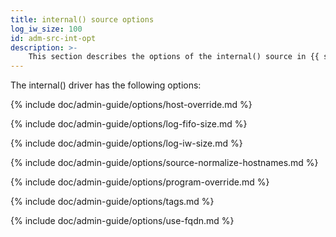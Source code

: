 ```yaml
---
title: internal() source options
log_iw_size: 100
id: adm-src-int-opt
description: >-
	This section describes the options of the internal() source in {{ site.product.short_name }}.
---
```


The internal() driver has the following options:

{% include doc/admin-guide/options/host-override.md %}

{% include doc/admin-guide/options/log-fifo-size.md %}

{% include doc/admin-guide/options/log-iw-size.md %}

{% include doc/admin-guide/options/source-normalize-hostnames.md %}

{% include doc/admin-guide/options/program-override.md %}

{% include doc/admin-guide/options/tags.md %}

{% include doc/admin-guide/options/use-fqdn.md %}

